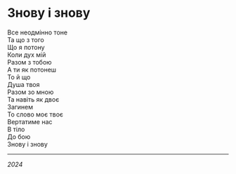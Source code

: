 # Знову і знову

Все неодмінно тоне <br>
Та що з того <br>
Що я потону <br>
Коли дух мій <br>
Разом з тобою <br>
А ти як потонеш <br>
То й що <br>
Душа твоя <br>
Разом зо мною <br>
Та навіть як двоє <br>
Загинем <br>
То слово моє твоє <br>
Вертатиме нас <br>
В тіло <br>
До бою <br>
Знову і знову

---

_2024_